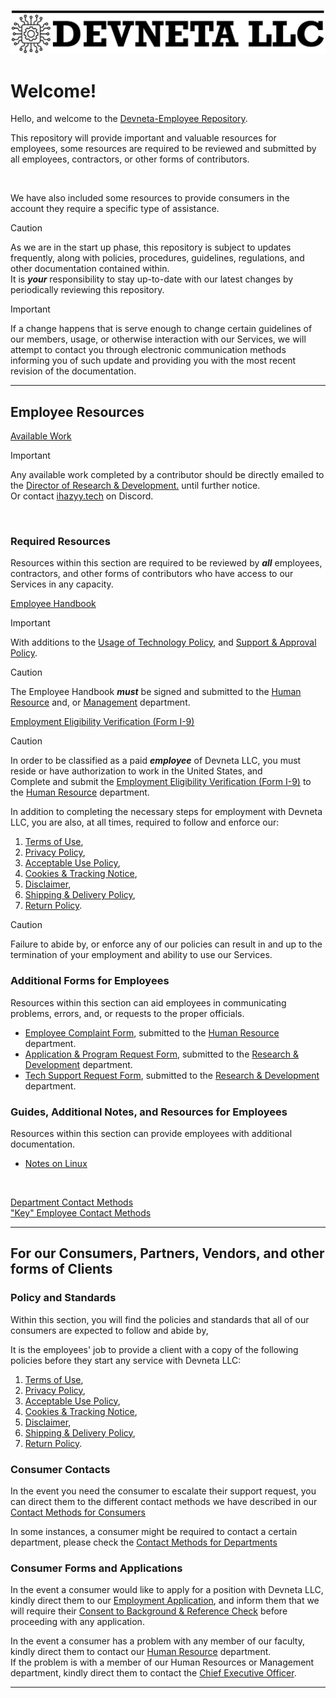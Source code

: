 ![Devneta LLC Banner](/main/assets/png/blackbanner.png)

# Welcome!

Hello, and welcome to the [Devneta-Employee Repository](https://github.com/DevnetaLLC/Devneta-Employee). <br />

This repository will provide important and valuable resources for employees, some resources are required to be reviewed and submitted by all employees, contractors, or other forms of contributors.

<br>

We have also included some resources to provide consumers in the account they require a specific type of assistance. <br />

> [!CAUTION]
> As we are in the start up phase, this repository is subject to updates frequently, along with policies, procedures, guidelines, regulations, and other documentation contained within. <br />
> It is **_your_** responsibility to stay up-to-date with our latest changes by periodically reviewing this repository.

> [!IMPORTANT]
> If a change happens that is serve enough to change certain guidelines of our members, usage, or otherwise interaction with our Services, we will attempt to contact you through electronic communication methods informing you of such update and providing you with the most recent revision of the documentation. 

---

## Employee Resources

[Available Work](/main/work.md)
> [!IMPORTANT]
> Any available work completed by a contributor should be directly emailed to the [Director of Research & Development.](mailto:kgarrow@devneta.org) until further notice. <br />
> Or contact [ihazyy.tech](https://discord.com/users/578766456997543939) on Discord.

<br>

### Required Resources

Resources within this section are required to be reviewed by **_all_** employees, contractors, and other forms of contributors who have access to our Services in any capacity. <br />

[Employee Handbook](/main/department/human-resource/resources/handbook/ack.md) <br />

> [!IMPORTANT]
> With additions to the [Usage of Technology Policy](/main/department/human-resource/resources/handbook/usageoftech.md), and [Support & Approval Policy](/main/department/human-resource/resources/handbook/support-approval.md).

> [!CAUTION]
> The Employee Handbook **_must_** be signed and submitted to the [Human Resource](mailto:hr@devneta.org) and, or [Management](mailto:management@devneta.org) department.

[Employment Eligibility Verification (Form I-9)](/main/department/human-resource/resources/i9/i-9.md) <br />

> [!CAUTION]
> In order to be classified as a paid **_employee_** of Devneta LLC, you must reside or have authorization to work in the United States, and <br />
> Complete and submit the [Employment Eligibility Verification (Form I-9)](/main/department/human-resource/resources/i9/i-9.md) to the [Human Resource](mailto:hr@devneta.org) department.

In addition to completing the necessary steps for employment with Devneta LLC, you are also, at all times, required to follow and enforce our: <br />
   1. [Terms of Use](/main/policy/consumer/terms-of-use.md), <br />
   2. [Privacy Policy](/main/policy/consumer/privacy-policy.md), <br />
   3. [Acceptable Use Policy](/main/policy/consumer/acceptable-use.md), <br />
   4. [Cookies & Tracking Notice](/main/policy/consumer/cookies.md), <br />
   5. [Disclaimer](/main/policy/consumer/disclaimer.md), <br />
   6. [Shipping & Delivery Policy](/main/policy/consumer/shipping-delivery.md), <br />
   7. [Return Policy](/main/policy/consumer/returns.md). <br />

> [!CAUTION]
> Failure to abide by, or enforce any of our policies can result in and up to the termination of your employment and ability to use our Services.

### Additional Forms for Employees

Resources within this section can aid employees in communicating problems, errors, and, or requests to the proper officials.

   + [Employee Complaint Form](/main/department/human-resource/resources/employee-complaint.md), submitted to the [Human Resource](mailto:hr@devneta.org) department. <br />
   + [Application & Program Request Form](/main/department/info-tech/forms/app-program-request.md), submitted to the [Research & Development](mailto:rd@devneta.org) department.<br />
   + [Tech Support Request Form](/main/department/info-tech/forms/techsupport.md), submitted to the [Research & Development](mailto:rd@devneta.org) department.<br />

### Guides, Additional Notes, and Resources for Employees

Resources within this section can provide employees with additional documentation.

   + [Notes on Linux](/main/department/info-tech/guides-notes/linuxnotes.md) <br />

<br >

[Department Contact Methods](/main/department/human-resource/resources/contact.md#department-contact-emails) <br />
["Key" Employee Contact Methods](/main/department/human-resource/resources/contact.md#key-employee-contact-methods) <br />

---

## For our Consumers, Partners, Vendors, and other forms of Clients

### Policy and Standards

Within this section, you will find the policies and standards that all of our consumers are expected to follow and abide by, <br />

It is the employees' job to provide a client with a copy of the following policies before they start any service with Devneta LLC: <br />
   1. [Terms of Use](/main/policy/consumer/terms-of-use.md), <br />
   2. [Privacy Policy](/main/policy/consumer/privacy-policy.md), <br />
   3. [Acceptable Use Policy](/main/policy/consumer/acceptable-use.md), <br />
   4. [Cookies & Tracking Notice](/main/policy/consumer/cookies.md), <br />
   5. [Disclaimer](/main/policy/consumer/disclaimer.md), <br />
   6. [Shipping & Delivery Policy](/main/policy/consumer/shipping-delivery.md), <br />
   7. [Return Policy](/main/policy/consumer/returns.md). <br />


### Consumer Contacts

In the event you need the consumer to escalate their support request,
you can direct them to the different contact methods we have described in our [Contact Methods for Consumers](/main/department/human-resource/resources/contact.md#contact-methods-for-consumers) <br />

In some instances, a consumer might be required to contact a certain department, 
please check the [Contact Methods for Departments](/main/department/human-resource/resources/contact.md#department-contact-emails) <br />

### Consumer Forms and Applications

In the event a consumer would like to apply for a position with Devneta LLC, kindly direct them to our [Employment Application](/main/department/human-resource/applications/employment-app.md), 
and inform them that we will require their [Consent to Background & Reference Check](/main/department/human-resource/consent/background-check.md) before proceeding with any application. <br />

In the event a consumer has a problem with any member of our faculty, kindly direct them to contact our [Human Resource](mailto:hr@devneta.org) department. <br />
If the problem is with a member of our Human Resources or Management department, kindly direct them to contact the [Chief Executive Officer](mailto:ceo@devneta.org). <br />


---
